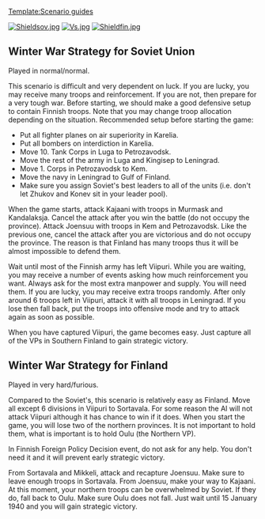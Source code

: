 [Template:Scenario
guides](/wiki/index.php?title=Template:Scenario_guides&action=edit&redlink=1 "Template:Scenario guides (page does not exist)")

[![Shieldsov.jpg](/images/1/1c/Shieldsov.jpg)](/wiki/File:Shieldsov.jpg)
[![Vs.jpg](/images/9/93/Vs.jpg)](/wiki/File:Vs.jpg)
[![Shieldfin.jpg](/images/0/05/Shieldfin.jpg)](/wiki/File:Shieldfin.jpg)

##  Winter War Strategy for Soviet Union 

Played in normal/normal.

This scenario is difficult and very dependent on luck. If you are lucky,
you may receive many troops and reinforcement. If you are not, then
prepare for a very tough war. Before starting, we should make a good
defensive setup to contain Finnish troops. Note that you may change
troop allocation depending on the situation. Recommended setup before
starting the game:

-   Put all fighter planes on air superiority in Karelia.
-   Put all bombers on interdiction in Karelia.
-   Move 10. Tank Corps in Luga to Petrozavodsk.
-   Move the rest of the army in Luga and Kingisep to Leningrad.
-   Move 1. Corps in Petrozavodsk to Kem.
-   Move the navy in Leningrad to Gulf of Finland.
-   Make sure you assign Soviet's best leaders to all of the units (i.e.
    don't let Zhukov and Konev sit in your leader pool).

When the game starts, attack Kajaani with troops in Murmask and
Kandalaksja. Cancel the attack after you win the battle (do not occupy
the province). Attack Joensuu with troops in Kem and Petrozavodsk. Like
the previous one, cancel the attack after you are victorious and do not
occupy the province. The reason is that Finland has many troops thus it
will be almost impossible to defend them.

Wait until most of the Finnish army has left Viipuri. While you are
waiting, you may receive a number of events asking how much
reinforcement you want. Always ask for the most extra manpower and
supply. You will need them. If you are lucky, you may receive extra
troops randomly. After only around 6 troops left in Viipuri, attack it
with all troops in Leningrad. If you lose then fall back, put the troops
into offensive mode and try to attack again as soon as possible.

When you have captured Viipuri, the game becomes easy. Just capture all
of the VPs in Southern Finland to gain strategic victory.

##  Winter War Strategy for Finland 

Played in very hard/furious.

Compared to the Soviet's, this scenario is relatively easy as Finland.
Move all except 6 divisions in Viipuri to Sortavala. For some reason the
AI will not attack Viipuri although it has chance to win if it does.
When you start the game, you will lose two of the northern provinces. It
is not important to hold them, what is important is to hold Oulu (the
Northern VP).

In Finnish Foreign Policy Decision event, do not ask for any help. You
don't need it and it will prevent early strategic victory.

From Sortavala and Mikkeli, attack and recapture Joensuu. Make sure to
leave enough troops in Sortavala. From Joensuu, make your way to
Kajaani. At this moment, your northern troops can be overwhelmed by
Soviet. If they do, fall back to Oulu. Make sure Oulu does not fall.
Just wait until 15 January 1940 and you will gain strategic victory.
